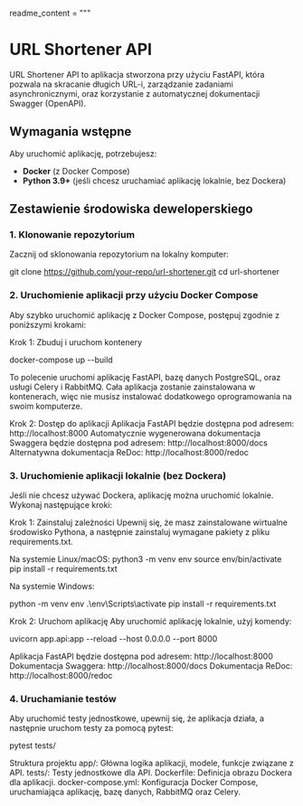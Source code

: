 
readme_content = """
# URL Shortener API

URL Shortener API to aplikacja stworzona przy użyciu FastAPI, która pozwala na skracanie długich URL-i, zarządzanie zadaniami asynchronicznymi, oraz korzystanie z automatycznej dokumentacji Swagger (OpenAPI).

## Wymagania wstępne

Aby uruchomić aplikację, potrzebujesz:

- **Docker** (z Docker Compose)
- **Python 3.9+** (jeśli chcesz uruchamiać aplikację lokalnie, bez Dockera)

## Zestawienie środowiska deweloperskiego

### 1. Klonowanie repozytorium

Zacznij od sklonowania repozytorium na lokalny komputer:

git clone https://github.com/your-repo/url-shortener.git
cd url-shortener

### 2. Uruchomienie aplikacji przy użyciu Docker Compose
Aby szybko uruchomić aplikację z Docker Compose, postępuj zgodnie z poniższymi krokami:

Krok 1: Zbuduj i uruchom kontenery

docker-compose up --build

To polecenie uruchomi aplikację FastAPI, bazę danych PostgreSQL, oraz usługi Celery i RabbitMQ. Cała aplikacja zostanie zainstalowana w kontenerach, więc nie musisz instalować dodatkowego oprogramowania na swoim komputerze.

Krok 2: Dostęp do aplikacji
Aplikacja FastAPI będzie dostępna pod adresem: http://localhost:8000
Automatycznie wygenerowana dokumentacja Swaggera będzie dostępna pod adresem: http://localhost:8000/docs
Alternatywna dokumentacja ReDoc: http://localhost:8000/redoc

### 3. Uruchomienie aplikacji lokalnie (bez Dockera)
Jeśli nie chcesz używać Dockera, aplikację można uruchomić lokalnie. Wykonaj następujące kroki:

Krok 1: Zainstaluj zależności
Upewnij się, że masz zainstalowane wirtualne środowisko Pythona, a następnie zainstaluj wymagane pakiety z pliku requirements.txt.

Na systemie Linux/macOS:
python3 -m venv env
source env/bin/activate
pip install -r requirements.txt


Na systemie Windows:

python -m venv env
.\env\Scripts\activate
pip install -r requirements.txt

Krok 2: Uruchom aplikację
Aby uruchomić aplikację lokalnie, użyj komendy:

uvicorn app.api:app --reload --host 0.0.0.0 --port 8000

Aplikacja FastAPI będzie dostępna pod adresem: http://localhost:8000
Dokumentacja Swaggera: http://localhost:8000/docs
Dokumentacja ReDoc: http://localhost:8000/redoc

### 4. Uruchamianie testów
Aby uruchomić testy jednostkowe, upewnij się, że aplikacja działa, a następnie uruchom testy za pomocą pytest:

pytest tests/

Struktura projektu
app/: Główna logika aplikacji, modele, funkcje związane z API.
tests/: Testy jednostkowe dla API.
Dockerfile: Definicja obrazu Dockera dla aplikacji.
docker-compose.yml: Konfiguracja Docker Compose, uruchamiająca aplikację, bazę danych, RabbitMQ oraz Celery.
